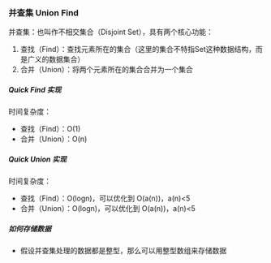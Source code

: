 ### 并查集 Union Find

并查集：也叫作不相交集合（Disjoint Set），具有两个核心功能：

1. 查找（Find）：查找元素所在的集合（这里的集合不特指Set这种数据结构，而是广义的数据集合）
2. 合并（Union）：将两个元素所在的集合合并为一个集合

##### Quick Find 实现

时间复杂度：

- 查找（Find）：O(1)
- 合并（Union）：O(n)

##### Quick Union 实现

时间复杂度：

- 查找（Find）：O(logn)，可以优化到 O(a(n))，a(n)<5
- 合并（Union）：O(logn)，可以优化到 O(a(n))，a(n)<5

##### 如何存储数据

- 假设并查集处理的数据都是整型，那么可以用整型数组来存储数据

  